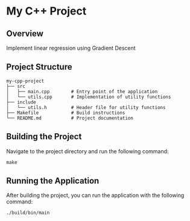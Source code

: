# My C++ Project

## Overview
Implement linear regression using Gradient Descent

## Project Structure
```
my-cpp-project
├── src
│   ├── main.cpp        # Entry point of the application
│   └── utils.cpp       # Implementation of utility functions
├── include
│   └── utils.h         # Header file for utility functions
├── Makefile            # Build instructions
└── README.md           # Project documentation
```

## Building the Project
Navigate to the project directory and run the following command:

```
make
```

## Running the Application
After building the project, you can run the application with the following command:

```
./build/bin/main
```
